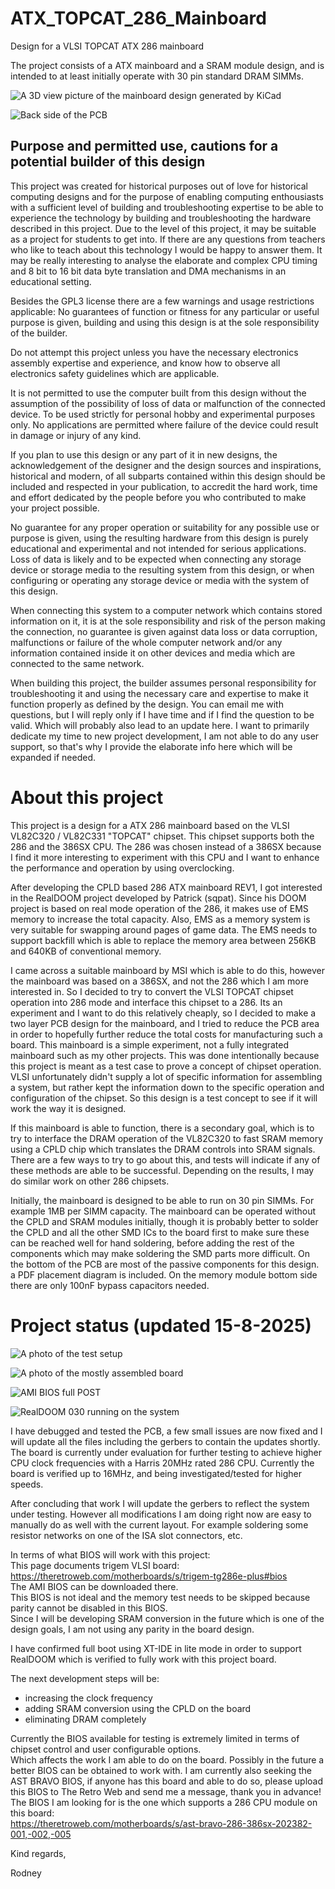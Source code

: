 # ATX_TOPCAT_286_Mainboard
Design for a VLSI TOPCAT ATX 286 mainboard  

The project consists of a ATX mainboard and a SRAM module design, and is intended to at least initially operate with 30 pin standard DRAM SIMMs.  

![A 3D view picture of the mainboard design generated by KiCad](TOPCAT_REV1_Completed_FRONT.png)  

![Back side of the PCB](TOPCAT_REV1_Completed_BACK.png)  



## Purpose and permitted use, cautions for a potential builder of this design  

This project was created for historical purposes out of love for historical computing designs and for the purpose of enabling computing enthousiasts with a sufficient level of building and troubleshooting expertise to be able to experience the technology by building and troubleshooting the hardware described in this project. Due to the level of this project, it may be suitable as a project for students to get into. If there are any questions from teachers who like to teach about this technology I would be happy to answer them. It may be really interesting to analyse the elaborate and complex CPU timing and 8 bit to 16 bit data byte translation and DMA mechanisms in an educational setting.

Besides the GPL3 license there are a few warnings and usage restrictions applicable:
No guarantees of function or fitness for any particular or useful purpose is given, building and using this design is at the sole responsibility of the builder.

Do not attempt this project unless you have the necessary electronics assembly expertise and experience, and know how to observe all electronics safety guidelines which are applicable.

It is not permitted to use the computer built from this design without the assumption of the possibility of loss of data or malfunction of the connected device. To be used strictly for personal hobby and experimental purposes only. No applications are permitted where failure of the device could result in damage or injury of any kind.

If you plan to use this design or any part of it in new designs, the acknowledgement of the designer and the design sources and inspirations, historical and modern, of all subparts contained within this design should be included and respected in your publication, to accredit the hard work, time and effort dedicated by the people before you who contributed to make your project possible.

No guarantee for any proper operation or suitability for any possible use or purpose is given, using the resulting hardware from this design is purely educational and experimental and not intended for serious applications. Loss of data is likely and to be expected when connecting any storage device or storage media to the resulting system from this design, or when configuring or operating any storage device or media with the system of this design.

When connecting this system to a computer network which contains stored information on it, it is at the sole responsibility and risk of the person making the connection, no guarantee is given against data loss or data corruption, malfunctions or failure of the whole computer network and/or any information contained inside it on other devices and media which are connected to the same network.

When building this project, the builder assumes personal responsibility for troubleshooting it and using the necessary care and expertise to make it function properly as defined by the design. You can email me with questions, but I will reply only if I have time and if I find the question to be valid. Which will probably also lead to an update here. I want to primarily dedicate my time to new project development, I am not able to do any user support, so that's why I provide the elaborate info here which will be expanded if needed.

# About this project
This project is a design for a ATX 286 mainboard based on the VLSI VL82C320 / VL82C331 "TOPCAT" chipset.
This chipset supports both the 286 and the 386SX CPU.
The 286 was chosen instead of a 386SX because I find it more interesting to experiment with this CPU and I want to enhance the performance and operation by using overclocking.

After developing the CPLD based 286 ATX mainboard REV1, I got interested in the RealDOOM project developed by Patrick (sqpat).
Since his DOOM project is based on real mode operation of the 286, it makes use of EMS memory to increase the total capacity.
Also, EMS as a memory system is very suitable for swapping around pages of game data.
The EMS needs to support backfill which is able to replace the memory area between 256KB and 640KB of conventional memory.

I came across a suitable mainboard by MSI which is able to do this, however the mainboard was based on a 386SX, and not the 286 which I am more interested in.
So I decided to try to convert the VLSI TOPCAT chipset operation into 286 mode and interface this chipset to a 286.
Its an experiment and I want to do this relatively cheaply, so I decided to make a two layer PCB design for the mainboard, and I tried to reduce the PCB area in order to hopefully further reduce the total costs for manufacturing such a board.
This mainboard is a simple experiment, not a fully integrated mainboard such as my other projects. This was done intentionally because this project is meant as a test case to prove a concept of chipset operation. VLSI unfortunately didn't supply a lot of specific information for assembling a system, but rather kept the information down to the specific operation and configuration of the chipset.  So this design is a test concept to see if it will work the way it is designed.

If this mainboard is able to function, there is a secondary goal, which is to try to interface the DRAM operation of the VL82C320 to fast SRAM memory using a CPLD chip which translates the DRAM controls into SRAM signals. There are a few ways to try to go about this, and tests will indicate if any of these methods are able to be successful. Depending on the results, I may do similar work on other 286 chipsets.

Initially, the mainboard is designed to be able to run on 30 pin SIMMs. For example 1MB per SIMM capacity.
The mainboard can be operated without the CPLD and SRAM modules initially, though it is probably better to solder the CPLD and all the other SMD ICs to the board first to make sure these can be reached well for hand soldering, before adding the rest of the components which may make soldering the SMD parts more difficult.
On the bottom of the PCB are most of the passive components for this design. a PDF placement diagram is included.
On the memory module bottom side there are only 100nF bypass capacitors needed.

# Project status (updated 15-8-2025)  

![A photo of the test setup](Img_6319s.jpg)  

![A photo of the mostly assembled board](Img_6325s.jpg)  

![AMI BIOS full POST](Img_6312s.jpg)  

![RealDOOM 030 running on the system](Img_6323s.jpg)  


I have debugged and tested the PCB, a few small issues are now fixed and I will update all the files including the gerbers to contain the updates shortly.
The board is currently under evaluation for further testing to achieve higher CPU clock frequencies with a Harris 20MHz rated 286 CPU.
Currently the board is verified up to 16MHz, and being investigated/tested for higher speeds.  

After concluding that work I will update the gerbers to reflect the system under testing.
However all modifications I am doing right now are easy to manually do as well with the current layout.
For example soldering some resistor networks on one of the ISA slot connectors, etc.  

In terms of what BIOS will work with this project:  
This page documents trigem VLSI board:  
https://theretroweb.com/motherboards/s/trigem-tg286e-plus#bios  
The AMI BIOS can be downloaded there.  
This BIOS is not ideal and the memory test needs to be skipped because parity cannot be disabled in this BIOS.  
Since I will be developing SRAM conversion in the future which is one of the design goals, I am not using any parity in the board design.  

I have confirmed full boot using XT-IDE in lite mode in order to support RealDOOM which is verified to fully work with this project board.  

The next development steps will be:  
- increasing the clock frequency
- adding SRAM conversion using the CPLD on the board
- eliminating DRAM completely

Currently the BIOS available for testing is extremely limited in terms of chipset control and user configurable options.  
Which affects the work I am able to do on the board.
Possibly in the future a better BIOS can be obtained to work with.
I am currently also seeking the AST BRAVO BIOS, if anyone has this board and able to do so, please upload this BIOS to The Retro Web and send me a message, thank you in advance!  
The BIOS I am looking for is the one which supports a 286 CPU module on this board:  
https://theretroweb.com/motherboards/s/ast-bravo-286-386sx-202382-001,-002,-005  

Kind regards,

Rodney
